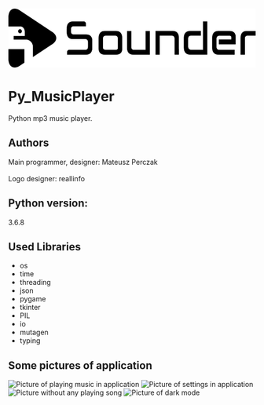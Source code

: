 <p align="left"><img src="images/logo/horizontal.png" alt="Sounder" height="120px"></p>

# Py_MusicPlayer
Python mp3 music player.

## Authors
Main programmer, designer: Mateusz Perczak
<br></br>
Logo designer: reallinfo

## Python version:
3.6.8

## Used Libraries

+ os
+ time
+ threading
+ json
+ pygame
+ tkinter
+ PIL
+ io
+ mutagen
+ typing


## Some pictures of application
![Picture of playing music in application](https://github.com/losek1/Sounder3/blob/master/images/NEW0.PNG)
![Picture of settings in application](https://github.com/losek1/Sounder3/blob/master/images/NEW1.PNG)
![Picture without any playing song](https://github.com/losek1/Sounder3/blob/master/images/NEW2.PNG)
![Picture of dark mode](https://github.com/losek1/Sounder/blob/master3/images/NEW3.PNG)
